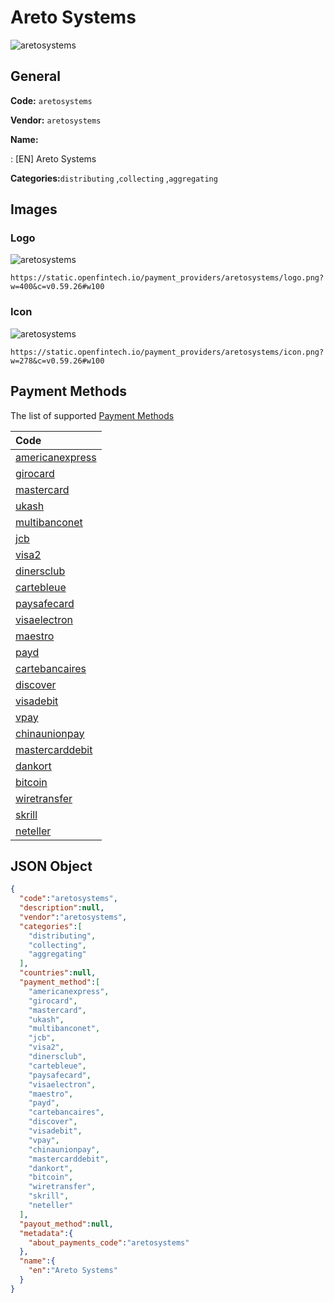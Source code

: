 
# Areto Systems 
![aretosystems](https://static.openfintech.io/payment_providers/aretosystems/logo.png?w=400&c=v0.59.26#w100)  

## General 
 
**Code:** `aretosystems` 
 
**Vendor:** `aretosystems` 
 
**Name:** 
 
:	[EN] Areto Systems 
 
**Categories:**`distributing` ,`collecting` ,`aggregating` 
 

## Images 

### Logo 
 
![aretosystems](https://static.openfintech.io/payment_providers/aretosystems/logo.png?w=400&c=v0.59.26#w100)  

```
https://static.openfintech.io/payment_providers/aretosystems/logo.png?w=400&c=v0.59.26#w100
```  

### Icon 
 
![aretosystems](https://static.openfintech.io/payment_providers/aretosystems/icon.png?w=278&c=v0.59.26#w100)  

```
https://static.openfintech.io/payment_providers/aretosystems/icon.png?w=278&c=v0.59.26#w100
```  

## Payment Methods 
 
The list of supported [Payment Methods](#) 

|Code| 
|:---| 
|[americanexpress](/payment-methods/americanexpress)| 
|[girocard](/payment-methods/girocard)| 
|[mastercard](/payment-methods/mastercard)| 
|[ukash](/payment-methods/ukash)| 
|[multibanconet](/payment-methods/multibanconet)| 
|[jcb](/payment-methods/jcb)| 
|[visa2](/payment-methods/visa2)| 
|[dinersclub](/payment-methods/dinersclub)| 
|[cartebleue](/payment-methods/cartebleue)| 
|[paysafecard](/payment-methods/paysafecard)| 
|[visaelectron](/payment-methods/visaelectron)| 
|[maestro](/payment-methods/maestro)| 
|[payd](/payment-methods/payd)| 
|[cartebancaires](/payment-methods/cartebancaires)| 
|[discover](/payment-methods/discover)| 
|[visadebit](/payment-methods/visadebit)| 
|[vpay](/payment-methods/vpay)| 
|[chinaunionpay](/payment-methods/chinaunionpay)| 
|[mastercarddebit](/payment-methods/mastercarddebit)| 
|[dankort](/payment-methods/dankort)| 
|[bitcoin](/payment-methods/bitcoin)| 
|[wiretransfer](/payment-methods/wiretransfer)| 
|[skrill](/payment-methods/skrill)| 
|[neteller](/payment-methods/neteller)| 
 

## JSON Object 

```json
{
  "code":"aretosystems",
  "description":null,
  "vendor":"aretosystems",
  "categories":[
    "distributing",
    "collecting",
    "aggregating"
  ],
  "countries":null,
  "payment_method":[
    "americanexpress",
    "girocard",
    "mastercard",
    "ukash",
    "multibanconet",
    "jcb",
    "visa2",
    "dinersclub",
    "cartebleue",
    "paysafecard",
    "visaelectron",
    "maestro",
    "payd",
    "cartebancaires",
    "discover",
    "visadebit",
    "vpay",
    "chinaunionpay",
    "mastercarddebit",
    "dankort",
    "bitcoin",
    "wiretransfer",
    "skrill",
    "neteller"
  ],
  "payout_method":null,
  "metadata":{
    "about_payments_code":"aretosystems"
  },
  "name":{
    "en":"Areto Systems"
  }
}
```  
